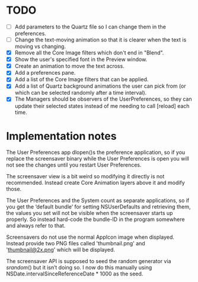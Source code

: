 # TODO
- [ ] Add parameters to the Quartz file so I can change them in the preferences.
- [ ] Change the text-moving animation so that it is clearer when the text is moving vs changing.
- [x] Remove all the Core Image filters which don't end in "Blend".
- [x] Show the user's specified font in the Preview window.
- [x] Create an animation to move the text across.
- [x] Add a preferences pane.
- [x] Add a list of the Core Image filters that can be applied.
- [x] Add a list of Quartz background animations the user can pick from (or which can be selected randomly after a time interval).
- [x] The Managers should be observers of the UserPreferences, so they can update their selected states instead of me needing to call [reload] each time.

# Implementation notes
The User Preferences app dlopen()s the preference application, so if you replace the screensaver binary while the User Preferences is open you will not see the changes until you restart User Preferences.

The screensaver view is a bit weird so modifying it directly is not recommended. Instead create Core Animation layers above it and modify those.

The User Preferences and the System count as separate applications, so if you get the ‘default bundle’ for setting NSUserDefaults and retrieving them, the values you set will not be visible when the screensaver starts up properly. So instead hard-code the bundle-ID in the program somewhere and always refer to that.

Screensavers do not use the normal AppIcon image when displayed. Instead provide two PNG files called 'thumbnail.png' and 'thumbnail@2x.png' which will be displayed.

The screensaver API is supposed to seed the random generator via *srandom*() but it isn’t doing so.  I now do this manually using NSDate.intervalSinceReferenceDate * 1000 as the seed.

